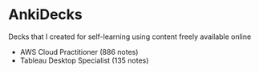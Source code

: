 # AnkiDecks
 Decks that I created for self-learning using content freely available online

 - AWS Cloud Practitioner (886 notes)
 - Tableau Desktop Specialist (135 notes)

